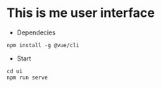 # This is me user interface

- Dependecies

```
npm install -g @vue/cli
```
- Start

```
cd ui
npm run serve
```